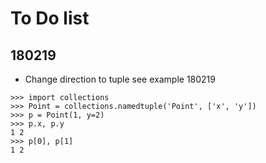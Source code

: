 # To Do list
## 180219
- Change direction to tuple see example 180219

```pyton
>>> import collections
>>> Point = collections.namedtuple('Point', ['x', 'y'])
>>> p = Point(1, y=2)
>>> p.x, p.y
1 2
>>> p[0], p[1]
1 2
```
